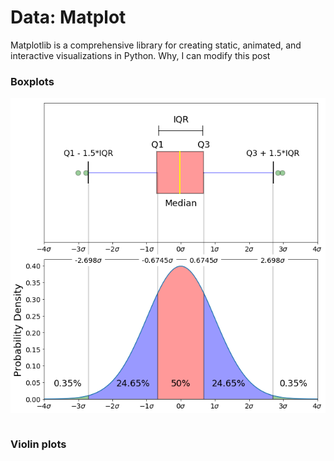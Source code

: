 # Data: Matplot

Matplotlib is a comprehensive library for creating static,
animated, and interactive visualizations in Python.
Why, I can modify this post

### Boxplots

![boxplot](/img/box_plot.png)

```
```

### Violin plots
```
```
